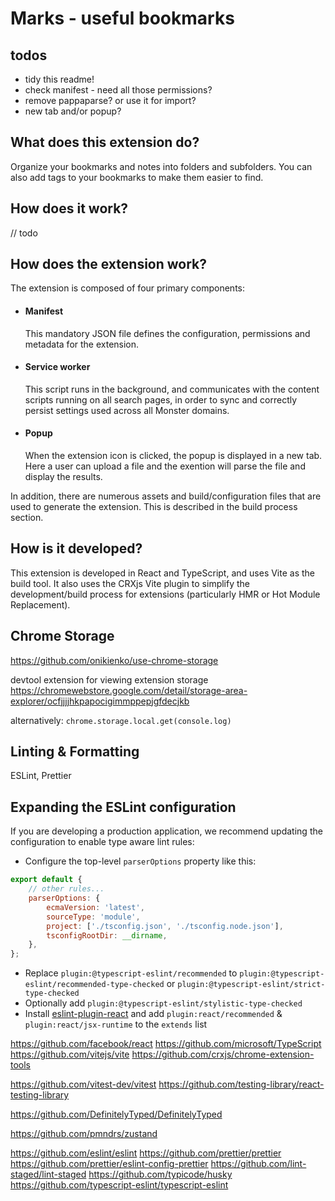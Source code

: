 # Marks - useful bookmarks

## todos

- tidy this readme!
- check manifest - need all those permissions?
- remove pappaparse? or use it for import?
- new tab and/or popup?

## What does this extension do?

Organize your bookmarks and notes into folders and subfolders. You can also add tags to your bookmarks to make them
easier to find.

## How does it work?

// todo

## How does the extension work?

The extension is composed of four primary components:

-   #### Manifest

    This mandatory JSON file defines the configuration, permissions and metadata for the extension.

-   #### Service worker

    This script runs in the background, and communicates with the content scripts running on all search pages, in order
    to sync and correctly persist settings used across all Monster domains.

-   #### Popup
    When the extension icon is clicked, the popup is displayed in a new tab. Here a user can upload a file and the
    exention will parse the file and display the results.

In addition, there are numerous assets and build/configuration files that are used to generate the extension. This is
described in the build process section.

## How is it developed?

This extension is developed in React and TypeScript, and uses Vite as the build tool. It also uses the CRXjs Vite plugin
to simplify the development/build process for extensions (particularly HMR or Hot Module Replacement).

## Chrome Storage

https://github.com/onikienko/use-chrome-storage

devtool extension for viewing extension storage
https://chromewebstore.google.com/detail/storage-area-explorer/ocfjjjjhkpapocigimmppepjgfdecjkb

alternatively: `chrome.storage.local.get(console.log)`

## Linting & Formatting

ESLint, Prettier

## Expanding the ESLint configuration

If you are developing a production application, we recommend updating the configuration to enable type aware lint rules:

- Configure the top-level `parserOptions` property like this:

```js
export default {
    // other rules...
    parserOptions: {
        ecmaVersion: 'latest',
        sourceType: 'module',
        project: ['./tsconfig.json', './tsconfig.node.json'],
        tsconfigRootDir: __dirname,
    },
};
```

- Replace `plugin:@typescript-eslint/recommended` to `plugin:@typescript-eslint/recommended-type-checked`
  or `plugin:@typescript-eslint/strict-type-checked`
- Optionally add `plugin:@typescript-eslint/stylistic-type-checked`
- Install [eslint-plugin-react](https://github.com/jsx-eslint/eslint-plugin-react) and
  add `plugin:react/recommended` & `plugin:react/jsx-runtime` to the `extends` list

https://github.com/facebook/react
https://github.com/microsoft/TypeScript
https://github.com/vitejs/vite
https://github.com/crxjs/chrome-extension-tools

https://github.com/vitest-dev/vitest
https://github.com/testing-library/react-testing-library

https://github.com/DefinitelyTyped/DefinitelyTyped

https://github.com/pmndrs/zustand

https://github.com/eslint/eslint
https://github.com/prettier/prettier
https://github.com/prettier/eslint-config-prettier
https://github.com/lint-staged/lint-staged
https://github.com/typicode/husky
https://github.com/typescript-eslint/typescript-eslint
